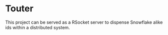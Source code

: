# Touter

This project can be served as a RSocket server to dispense Snowflake alike ids within a distributed system.
